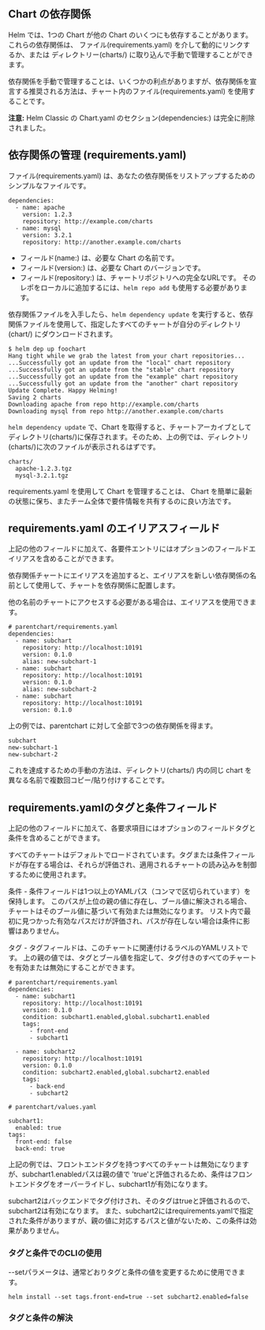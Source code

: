 ## Chart の依存関係

Helm では、1つの Chart が他の Chart のいくつにも依存することがあります。 これらの依存関係は、 ファイル(requirements.yaml) を介して動的にリンクするか、または ディレクトリー(charts/) に取り込んで手動で管理することができます。

依存関係を手動で管理することは、いくつかの利点がありますが、依存関係を宣言する推奨される方法は、チャート内のファイル(requirements.yaml) を使用することです。  

**注意:** Helm Classic の Chart.yaml のセクション(dependencies:) は完全に削除されました。

## 依存関係の管理 (requirements.yaml)

ファイル(requirements.yaml) は、あなたの依存関係をリストアップするためのシンプルなファイルです。

```
dependencies:
  - name: apache
    version: 1.2.3
    repository: http://example.com/charts
  - name: mysql
    version: 3.2.1
    repository: http://another.example.com/charts
```

* フィールド(name:) は、必要な Chart の名前です。
* フィールド(version:) は、必要な Chart のバージョンです。
* フィールド(repository:) は、チャートリポジトリへの完全なURLです。 そのレポをローカルに追加するには、```helm repo add``` も使用する必要があります。

依存関係ファイルを入手したら、```helm dependency update``` を実行すると、依存関係ファイルを使用して、指定したすべてのチャートが自分のディレクトリ(chart/) にダウンロードされます。
```
$ helm dep up foochart
Hang tight while we grab the latest from your chart repositories...
...Successfully got an update from the "local" chart repository
...Successfully got an update from the "stable" chart repository
...Successfully got an update from the "example" chart repository
...Successfully got an update from the "another" chart repository
Update Complete. Happy Helming!
Saving 2 charts
Downloading apache from repo http://example.com/charts
Downloading mysql from repo http://another.example.com/charts
```
```helm dependency update``` で、Chart を取得すると、チャートアーカイブとしてディレクトリ(charts/)に保存されます。そのため、上の例では、ディレクトリ(charts/)に次のファイルが表示されるはずです。
```
charts/
  apache-1.2.3.tgz
  mysql-3.2.1.tgz
```
requirements.yaml を使用して Chart を管理することは、 Chart を簡単に最新の状態に保ち、またチーム全体で要件情報を共有するのに良い方法です。

## requirements.yaml のエイリアスフィールド

上記の他のフィールドに加えて、各要件エントリにはオプションのフィールドエイリアスを含めることができます。

依存関係チャートにエイリアスを追加すると、エイリアスを新しい依存関係の名前として使用して、チャートを依存関係に配置します。

他の名前のチャートにアクセスする必要がある場合は、エイリアスを使用できます。

```
# parentchart/requirements.yaml
dependencies:
  - name: subchart
    repository: http://localhost:10191
    version: 0.1.0
    alias: new-subchart-1
  - name: subchart
    repository: http://localhost:10191
    version: 0.1.0
    alias: new-subchart-2
  - name: subchart
    repository: http://localhost:10191
    version: 0.1.0
```
上の例では、parentchart に対して全部で3つの依存関係を得ます。
```
subchart
new-subchart-1
new-subchart-2
```
これを達成するための手動の方法は、ディレクトリ(charts/) 内の同じ chart を異なる名前で複数回コピー/貼り付けすることです。

## requirements.yamlのタグと条件フィールド

上記の他のフィールドに加えて、各要求項目にはオプションのフィールドタグと条件を含めることができます。

すべてのチャートはデフォルトでロードされています。タグまたは条件フィールドが存在する場合は、それらが評価され、適用されるチャートの読み込みを制御するために使用されます。

条件 - 条件フィールドは1つ以上のYAMLパス（コンマで区切られています）を保持します。 このパスが上位の親の値に存在し、ブール値に解決される場合、チャートはそのブール値に基づいて有効または無効になります。 リスト内で最初に見つかった有効なパスだけが評価され、パスが存在しない場合は条件に影響はありません。

タグ - タグフィールドは、このチャートに関連付けるラベルのYAMLリストです。 上の親の値では、タグとブール値を指定して、タグ付きのすべてのチャートを有効または無効にすることができます。
```
# parentchart/requirements.yaml
dependencies:
  - name: subchart1
    repository: http://localhost:10191
    version: 0.1.0
    condition: subchart1.enabled,global.subchart1.enabled
    tags:
      - front-end
      - subchart1

  - name: subchart2
    repository: http://localhost:10191
    version: 0.1.0
    condition: subchart2.enabled,global.subchart2.enabled
    tags:
      - back-end
      - subchart2
```
```
# parentchart/values.yaml

subchart1:
  enabled: true
tags:
  front-end: false
  back-end: true
```

上記の例では、フロントエンドタグを持つすべてのチャートは無効になりますが、subchart1.enabledパスは親の値で 'true'と評価されるため、条件はフロントエンドタグをオーバーライドし、subchart1が有効になります。

subchart2はバックエンドでタグ付けされ、そのタグはtrueと評価されるので、subchart2は有効になります。 また、subchart2にはrequirements.yamlで指定された条件がありますが、親の値に対応するパスと値がないため、この条件は効果がありません。

### タグと条件でのCLIの使用

--setパラメータは、通常どおりタグと条件の値を変更するために使用できます。

```
helm install --set tags.front-end=true --set subchart2.enabled=false
```

### タグと条件の解決
